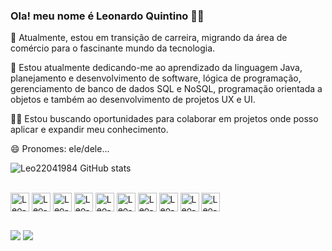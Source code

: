 ### Ola! meu nome é Leonardo Quintino   👋🏿

🔭 Atualmente, estou em transição de carreira, migrando da área de comércio para o fascinante mundo da tecnologia.

🌱 Estou atualmente dedicando-me ao aprendizado da linguagem Java, planejamento e desenvolvimento de software, lógica de programação, gerenciamento de banco de dados SQL e NoSQL, programação orientada a objetos e também ao desenvolvimento de projetos UX e UI.

👨‍💻 Estou buscando oportunidades para colaborar em projetos onde posso aplicar e expandir meu conhecimento.

😄 Pronomes: ele/dele...


![Leo22041984 GitHub stats](https://github-readme-stats.vercel.app/api?username=Leo22041984&show_icons=true&theme=dracula&count_private=true)

 <div style="display: inline_block"><br>
  <img align="center" alt="Leo-Java" height="30" src="https://img.shields.io/badge/Java-ED8B00?logo=openjdk&logoColor=white">
  <img align="center" alt="Leo-SQL" height="30"  src="https://img.shields.io/badge/MySQL-686a6c?logo=mysql&logoColor=white">
  <img align="center" alt="Leo-MongoDB" height="30"  src="https://img.shields.io/badge/MongoDB-4EA94B?logo=mongodb&logoColor=white">
  <img align="center" alt="Leo-Figma" height="30"  src="https://img.shields.io/badge/Figma-orange?logo=figma&logoColor=white">
  <img align="center" alt="Leo-Apache-Netbeans" height="30"  src="https://img.shields.io/badge/apache%20netbeans-blue?logo=apache%20netbeans%20IDE&logoColor=white">
  <img align="center" alt="Leo-JavaScript" height="30"  src="https://img.shields.io/badge/javascript-blue?logo=javascript">
  <img align="center" alt="Leo-HTML5" height="30"  src="https://img.shields.io/badge/HTML5-yellow?logo=html5">
  <img align="center" alt="Leo-CSS3" height="30"  src="https://img.shields.io/badge/CSS3-green?logo=css3">
  <img align="center" alt="Leo-BootStrap" height="30"  src="https://img.shields.io/badge/Bootstrap-35122E?logo=Bootstrap">
  <img align="center" alt="Leo-Node.js" height="30"  src="https://img.shields.io/badge/Node.js-89D5CF?logo=Node.js">
</div>


##

<div> 
  <a href="mailto:leonardoquinsantos@gmail.com"><img src="https://img.shields.io/badge/Gmail-D14836?logo=gmail&logoColor=white" target="_blank"></a>
  <a href="https://www.linkedin.com/in/leonardo-quintino-backend" target="_blank"><img src="https://img.shields.io/badge/-LinkedIn-%230077B5?logo=linkedin&logoColor=white" target="_blank"></a> 
  
</div>
